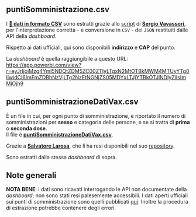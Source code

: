 ## puntiSomministrazione.csv

I [**🧮 dati in formato CSV**](puntiSomministrazione.csv) sono estratti grazie allo [script](../../puntiSomministrazione.py) di [**Sergio Vavassori**](https://github.com/svavassori), per l'interpretazione corretta - e conversione in `CSV` - dei `JSON` restituiti dalle API della *dashboard*.

Rispetto ai dati ufficiali, qui sono disponibili **indirizzo** e **CAP** del punto.

La *dashboard* è quella raggiungibile a questo URL:<br>
<https://app.powerbi.com/view?r=eyJrIjoiMzg4YmI5NDQtZDM5ZC00ZTIyLTgxN2MtOTBkMWM4MTUyYTg0IiwidCI6ImFmZDBhNzVjLTg2NzEtNGNjZS05MDYxLTJjYTBkOTJlNDIyZiIsImMiOjh9>



## puntiSomministrazioneDatiVax.csv

È un file in cui, per ogni punto di somministrazione, è riportato il numero di somministrazioni per **sesso** e categoria delle persone, e se si tratta di **prima** o **seconda dose**.<br>
Il file è [**puntiSomministrazioneDatiVax.csv**](processing/puntiSomministrazione/puntiSomministrazioneDatiVax.csv).

Grazie a [**Salvatore Larosa**](https://twitter.com/lrssvt), che li ha resi disponibili nel suo [repository](https://github.com/slarosa/vax).

Sono estratti dalla stessa *dashboard* di sopra.

## Note generali

**NOTA BENE**: i dati sono ricavati interrogando le API non documentate della *dashboard*; non sono stati resi palesemente accessibili. I dati aperti ufficiali sui punti di somministrazione sono quelli pubblicati [qui](https://github.com/italia/covid19-opendata-vaccini). Inoltre la procedura di estrazione potrebbe contenere degli errori.

